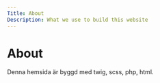 ```yaml
---
Title: About
Description: What we use to build this website
---
```

# About

Denna hemsida är byggd med twig, scss, php, html.  
